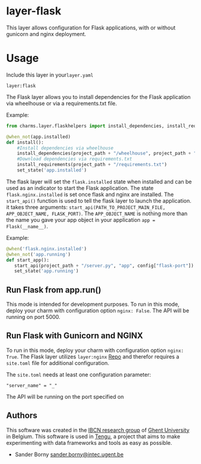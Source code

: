 
# layer-flask
This layer allows configuration for Flask applications, with or without gunicorn and nginx deployment.

# Usage

Include this layer in your`layer.yaml`

```
layer:flask
```
The Flask layer allows you to install dependencies for the Flask application via wheelhouse or via a requirements.txt file.

Example:

```python
from charms.layer.flaskhelpers import install_dependencies, install_requirements

@when_not(app.installed)
def install():
	#Install dependencies via wheelhouse
    install_dependencies(project_path + "/wheelhouse", project_path + "/requirements.txt")
    #Download dependencies via requirements.txt
    install_requirements(project_path + "/requirements.txt")
    set_state('app.installed')
```

The flask layer will set the `flask.installed` state when installed and can be used as an indicator to start the Flask application. The state `flask.nginx.installed` is set once flask and nginx are installed. The `start_api()` function is used to tell the flask layer to launch the application. it takes three arguments:
`start_api(PATH_TO_PROJECT_MAIN_FILE, APP_OBJECT_NAME, FLASK_PORT)`. The `APP_OBJECT_NAME` is nothing more than the name you gave your app object in your application `app = Flask(__name__)`.

Example:

```python
@when('flask.nginx.installed')
@when_not('app.running')
def start_app():
   start_api(project_path + "/server.py", "app", config["flask-port"])
   set_state('app.running')
```


## Run Flask from app.run()
This mode is intended for development purposes. To run in this mode, deploy your charm with configuration option `nginx: False`. The API will be running on port 5000.

## Run Flask with Gunicorn and NGINX
To run in this mode, deploy your charm with configuration option `nginx: True`.
The Flask layer utilizes `layer:nginx` [Repo](https://github.com/battlemidget/juju-layer-nginx) and therefor requires a `site.toml` file for additional configuration. 

The `site.toml` needs at least one configuration parameter:
```
"server_name" = "_"
```
The API will be running on the port specified on 


## Authors

This software was created in the [IBCN research group](https://www.ibcn.intec.ugent.be/) of [Ghent University](http://www.ugent.be/en) in Belgium. This software is used in [Tengu](http://tengu.intec.ugent.be), a project that aims to make experimenting with data frameworks and tools as easy as possible.

 - Sander Borny <sander.borny@intec.ugent.be>